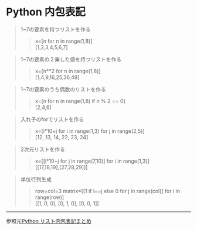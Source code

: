 # Python 内包表記
  
>1~7の要素を持つリストを作る
>>x=[n for n in range(1,8)]  
>>[1,2,3,4,5,6,7]
  
>1~7の要素の２乗した値を持つリストを作る
>>x=[n**2 for n in range(1,8)]  
>>[1,4,9,16,25,36,49]
  
>1~7の要素のうち偶数のリストを作る
>>x=[n for n in range(1,8) if n % 2 == 0]  
>>[2,4,6]
  
>入れ子のforでリストを作る
>>x=[i*10+j for i in range(1,3) for j in range(2,5)]  
>>[12, 13, 14, 22, 23, 24]
  
>2次元リストを作る
>>x=[[i*10+j for j in range(7,10)] for i in range(1,3)]  
>>[[17,18,19],[27,28,29]]]
  
>単位行列生成
>>row=col=3
matrix=[[1 if i==j else 0 for j in range(col)] for i in range(row)]  
>>[[1, 0, 0], [0, 1, 0], [0, 0, 1]]
  
---
  
参照元[Python リスト内包表記まとめ](https://qiita.com/mjpurin/items/ec6d115b4ff13d36b6b7)
